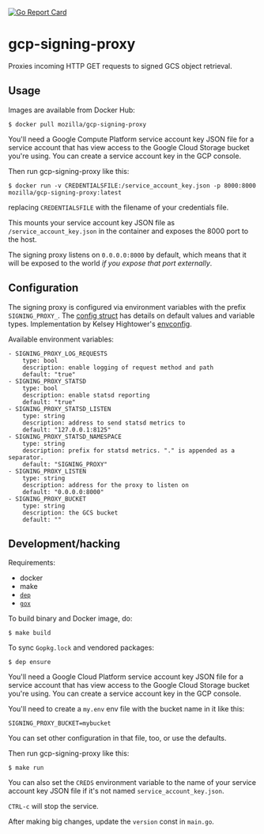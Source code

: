 [![Go Report Card](https://goreportcard.com/badge/github.com/mozilla-services/gcp-signing-proxy)](https://goreportcard.com/report/github.com/mozilla-services/gcp-signing-proxy)

# gcp-signing-proxy

Proxies incoming HTTP GET requests to signed GCS object retrieval.

## Usage

Images are available from Docker Hub:

```
$ docker pull mozilla/gcp-signing-proxy
```

You'll need a Google Compute Platform service account key JSON file for a service account that has view access to the Google Cloud Storage bucket you're using. You can create a service account key in the GCP console.

Then run gcp-signing-proxy like this:

```
$ docker run -v CREDENTIALSFILE:/service_account_key.json -p 8000:8000 mozilla/gcp-signing-proxy:latest
```

replacing `CREDENTIALSFILE` with the filename of your credentials file.

This mounts your service account key JSON file as `/service_account_key.json` in the container and exposes the 8000 port to the host.

The signing proxy listens on `0.0.0.0:8000` by default, which means that it will be exposed to the world _if you expose that port externally_.

## Configuration

The signing proxy is configured via environment variables with the prefix `SIGNING_PROXY_`. The [config struct](https://github.com/mozilla-services/gcp-signing-proxy/blob/master/main.go#L83-L92) has details on default values and variable types. Implementation by Kelsey Hightower's [envconfig](github.com/kelseyhightower/envconfig).

Available environment variables:

    - SIGNING_PROXY_LOG_REQUESTS
        type: bool
        description: enable logging of request method and path
        default: "true"
    - SIGNING_PROXY_STATSD
        type: bool
        description: enable statsd reporting
        default: "true"
    - SIGNING_PROXY_STATSD_LISTEN
        type: string
        description: address to send statsd metrics to
        default: "127.0.0.1:8125"
    - SIGNING_PROXY_STATSD_NAMESPACE
        type: string
        description: prefix for statsd metrics. "." is appended as a separator.
        default: "SIGNING_PROXY"
    - SIGNING_PROXY_LISTEN
        type: string
        description: address for the proxy to listen on
        default: "0.0.0.0:8000"
    - SIGNING_PROXY_BUCKET
        type: string
        description: the GCS bucket
        default: ""


## Development/hacking

Requirements:

* docker
* make
* [`dep`](https://golang.github.io/dep/)
* [`gox`](https://github.com/mitchellh/gox)

To build binary and Docker image, do:

```
$ make build
```

To sync `Gopkg.lock` and vendored packages:

```
$ dep ensure
```

You'll need a Google Cloud Platform service account key JSON file for a service account that has view access to the Google Cloud Storage bucket you're using. You can create a service account key in the GCP console.

You'll need to create a `my.env` env file with the bucket name in it like this:

```
SIGNING_PROXY_BUCKET=mybucket
```

You can set other configuration in that file, too, or use the defaults.

Then run gcp-signing-proxy like this:

```
$ make run
```

You can also set the `CREDS` environment variable to the name of your service account key JSON file if it's not named `service_account_key.json`.

`CTRL-c` will stop the service.

After making big changes, update the `version` const in `main.go`.
